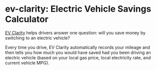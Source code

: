 # ev-clarity: Electric Vehicle Savings Calculator

[EV Clarity](https://play.google.com/store/apps/details?id=com.stewartmcm.android.evclarity) helps drivers answer one question: will you save money by switching to an electric vehicle?

Every time you drive, EV Clarity automatically records your mileage and then tells you how much you would have saved had you been driving an electric vehicle (based on your local gas price, local electricity rate, and current vehicle MPG).


